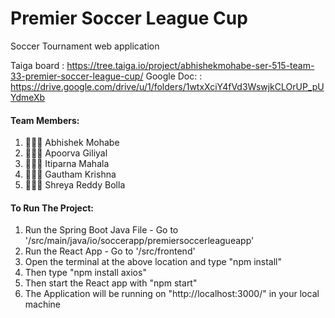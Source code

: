 # Premier Soccer League Cup
Soccer Tournament web application

Taiga board : https://tree.taiga.io/project/abhishekmohabe-ser-515-team-33-premier-soccer-league-cup/
Google Doc: : https://drive.google.com/drive/u/1/folders/1wtxXciY4fVd3WswjkCLOrUP_pUYdmeXb

#### Team Members:
1. 👨🏻‍💻 Abhishek Mohabe
2. 👩🏻‍💻 Apoorva Giliyal 
3. 👩🏻‍💻 Itiparna Mahala
4. 👨🏻‍💻 Gautham Krishna
5. 👩🏻‍💻 Shreya Reddy Bolla

#### To Run The Project:
1. Run the Spring Boot Java File - Go to '/src/main/java/io/soccerapp/premiersoccerleagueapp'
2. Run the React App - Go to '/src/frontend'
3. Open the terminal at the above location and type "npm install"
4. Then type "npm install axios"
5. Then start the React app with "npm start"
6. The Application will be running on "http://localhost:3000/" in your local machine
